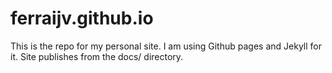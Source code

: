 # ferraijv.github.io

This is the repo for my personal site. I am using Github pages and Jekyll for it.
Site publishes from the docs/ directory.